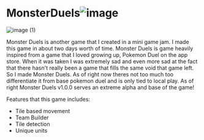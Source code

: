 # MonsterDuels![image](https://user-images.githubusercontent.com/115129139/215935076-d9a5b4fb-d75e-4f20-ba89-f31ce6f6ff08.png)
![image (1)](https://user-images.githubusercontent.com/115129139/215935081-9caa7629-bc1a-4d86-ac85-ab3cb63c5aee.png)

Monster Duels is another game that I created in a mini game jam. I made this game in about two days worth of time. Monster Duels is game heavily inspired from a game that I loved growing up, Pokemon Duel on the app store. When it was taken I was extremely sad and even more sad at the fact that there hasn't really been a game that fills the same void that game left. So I made Monster Duels. As of right now theres not too much too differentiate it from base pokemon duel and is only tied to local play. As of right Monster Duels v1.0.0 serves an extreme alpha and base of the game!

Features that this game includes:
- Tile based movement
- Team Builder
- Tile detection
- Unique units
